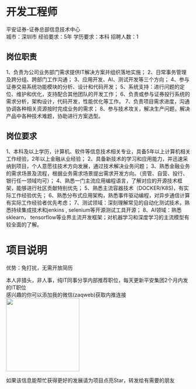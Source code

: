 # 开发工程师
平安证券-证券总部信息技术中心  
城市：深圳市 经验要求：5年 学历要求：本科  招聘人数：1

## 岗位职责
1、负责为公司业务部门需求提供IT解决方案并组织落地实施；
 2、日常事务管理及跨分组、跨部门工作沟通；
 3、应用开发、AI、测试开发等三个方向；
 4、参与证券交易系统功能模块的分析、设计和代码开发；
 5、系统支持：进行问题的定位、维护和优化，支持配合其他团队的开发工作；
 6、负责或参与证券投行系统的需求分析，架构设计，代码开发，性能优化等工作。
 7、负责项目需求进度，沟通协调各种相关资源按时完成业务的需求；
 8、参与技术攻关，解决生产问题，解决产品中各种技术难题，协助进行方案选型。

## 岗位要求
1、本科及以上学历，计算机、软件等信息技术相关专业，具备5年以上计算机相关工作经验，2年以上金融从业经验；
 2、具备新技术的学习和应用能力，并迅速采纳到项目，个人意愿往技术方向发展，通过技术解决业务问题；
 3、熟悉金融业务的需求场景及流程，根据业务需求场景提出需求开发方向。（资管、自营、投行、银行任一领域均可）；
 4、熟悉一门主流应用编程语言，了解对应的开源技术框架，能够进行社区贡献特别优先；
 5、熟悉主流容器技术（DOCKER/K8S)，有实际工作经验优先；
 6、熟悉分布式应用架构，熟悉事件驱动编程，对异步通信计算有实际工作经验者优先考虑；
 7、测试领域：深刻理解常见的自动化测试技术，熟悉持续集成技术和jenkins , selenium等开源测试工具开源；
 8、AI领域：熟悉 sklearn， tensorflow等业界主流开发框架；对机器学习和深度学习的主流模型有较全面的了解。

# 项目说明

优势：免打扰，无需开放简历

本人非猎头，非人事，纯IT同事分享内部推荐职位，每天更新平安集团2个月内发的IT职位  
感兴趣的你可以添加我的微信(zaqweb)获取内推连接  
<img src="https://github.com/zaqweb/PA-IT-JOBS/blob/master/WechatICode.jpeg"  height="200" width="200">

如果该信息能帮忙获得更好的发展请为项目点亮Star，转发给有需要的朋友




